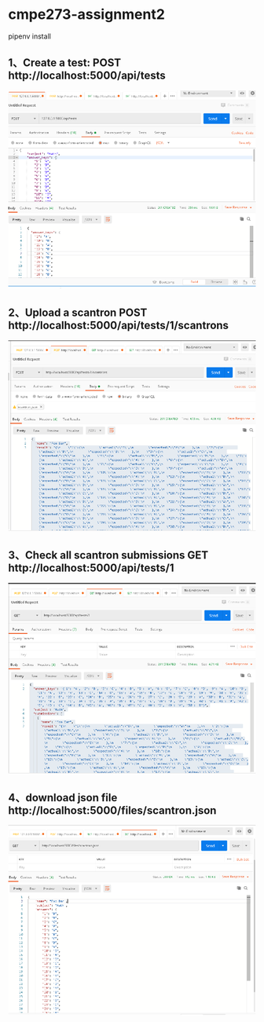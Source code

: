 # cmpe273-assignment2

pipenv install

## 1、Create a test: POST http://localhost:5000/api/tests
![Image text](https://github.com/iloveleejunghyun/cmpe273-assignment2/blob/master/result/requirement1.png)    

## 2、Upload a scantron POST http://localhost:5000/api/tests/1/scantrons
![Image text](https://github.com/iloveleejunghyun/cmpe273-assignment2/blob/master/result/requirement2.png) 

## 3、Check all scantron submissions  GET http://localhost:5000/api/tests/1
![Image text](https://github.com/iloveleejunghyun/cmpe273-assignment2/blob/master/result/requirement3.png) 

## 4、download json file  http://localhost:5000/files/scantron.json
![Image text](https://github.com/iloveleejunghyun/cmpe273-assignment2/blob/master/result/requirement4.png) 
